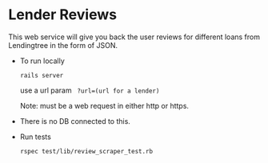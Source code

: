 # Lender Reviews

This web service will give you back the user reviews for different loans from Lendingtree in the form of JSON.

* To run locally

	`rails server`

	use a url param ` ?url=(url for a lender)`

	Note: must be a web request in either http or https.

* There is no DB connected to this.

* Run tests 
	
	`rspec test/lib/review_scraper_test.rb` 

